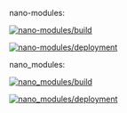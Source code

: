 nano-modules:

[![nano-modules/build](https://github.com/M9J/nano-modules/actions/workflows/actions.yml/badge.svg)](https://github.com/M9J/nano-modules/actions/workflows/actions.yml)

[![nano-modules/deployment](https://github.com/M9J/nano-modules/actions/workflows/pages/pages-build-deployment/badge.svg)](https://github.com/M9J/nano-modules/actions/workflows/pages/pages-build-deployment)

nano_modules:

[![nano_modules/build](https://github.com/M9J/nano_modules/actions/workflows/actions.yml/badge.svg)](https://github.com/M9J/nano_modules/actions/workflows/actions.yml)

[![nano_modules/deployment](https://github.com/M9J/nano_modules/actions/workflows/pages/pages-build-deployment/badge.svg)](https://github.com/M9J/nano_modules/actions/workflows/pages/pages-build-deployment)
